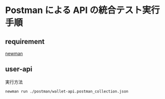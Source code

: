 # Postman による API の統合テスト実行手順

## requirement

[newman](https://www.npmjs.com/package/newman)

## user-api

実行方法

```
newman run ./postman/wallet-api.postman_collection.json
```
